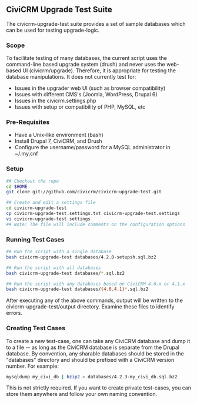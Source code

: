 ## CiviCRM Upgrade Test Suite

The civicrm-upgrade-test suite provides a set of sample databases which can
be used for testing upgrade-logic.

### Scope

To facilitate testing of many databases, the current script uses the
command-line based upgrade system (drush) and never uses the web-based UI
(civicrm/upgrade).  Therefore, it is appropriate for testing the database
manipulations. It does not currently test for:

 * Issues in the upgrader web UI (such as browser compatibility)
 * Issues with different CMS's (Joomla, WordPress, Drupal 6)
 * Issues in the civicrm.settings.php
 * Issues with setup or compatibility of PHP, MySQL, etc

### Pre-Requisites

 * Have a Unix-like environment (bash)
 * Install Drupal 7, CiviCRM, and Drush
 * Configure the username/password for a MySQL administrator in  ~/.my.cnf 

### Setup

```bash
## Checkout the repo
cd $HOME
git clone git://github.com/civicrm/civicrm-upgrade-test.git

## Create and edit a settings file
cd civicrm-upgrade-test
cp civicrm-upgrade-test.settings.txt civicrm-upgrade-test.settings
vi civicrm-upgrade-test.settings
## Note: The file will include comments on the configuration options
```

### Running Test Cases

```bash
## Run the script with a single database
bash civicrm-upgrade-test databases/4.2.0-setupsh.sql.bz2

## Run the script with all databases
bash civicrm-upgrade-test databases/*.sql.bz2

## Run the script with any databases based on CiviCRM 4.0.x or 4.1.x
bash civicrm-upgrade-test databases/{4.0,4.1}*.sql.bz2
```

After executing any of the above commands, output will be written to the
civicrm-upgrade-test/output directory. Examine these files to identify errors.

### Creating Test Cases

To create a new test-case, one can take any CiviCRM database and dump it
to a file -- as long as the CiviCRM database is separate from the Drupal
database. By convention, any sharable databases should be stored in the
"databases" directory and should be prefixed with a CiviCRM version
number. For example:

```bash
mysqldump my_civi_db | bzip2 > databases/4.2.3-my_civi_db.sql.bz2
```

This is not strictly required. If you want to create private test-cases,
you can store them anywhere and follow your own naming convention.